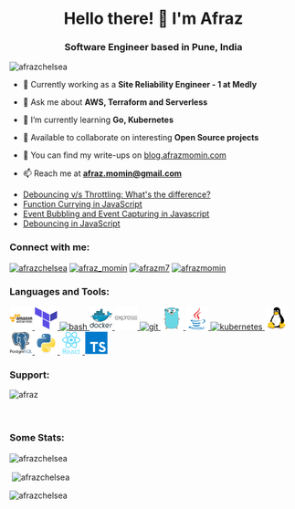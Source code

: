 <h1 align="center">Hello there! 👋 I'm Afraz</h1>
<h3 align="center">Software Engineer based in Pune, India</h3>

<p align="left"> <img src="https://komarev.com/ghpvc/?username=afrazchelsea&label=Profile%20views&color=0e75b6&style=flat" alt="afrazchelsea" /> </p>

- 🔭 Currently working as a **Site Reliability Engineer - 1 at Medly**

- 💬 Ask me about **AWS, Terraform and Serverless**

- 🌱 I’m currently learning **Go, Kubernetes**

- 🤝 Available to collaborate on interesting **Open Source projects**

- 📝 You can find my write-ups on [blog.afrazmomin.com](blog.afrazmomin.com)

- 📫 Reach me at **afraz.momin@gmail.com**

<!-- ### Blogs posts -->
<!-- BLOG-POST-LIST:START -->
- [Debouncing v/s Throttling: What&#39;s the difference?](https://dev.to/afrazchelsea/debouncing-v-s-throttling-what-s-the-difference-4k95)
- [Function Currying in JavaScript](https://dev.to/afrazchelsea/function-currying-in-javascript-3h3g)
- [Event Bubbling and Event Capturing in Javascript](https://dev.to/afrazchelsea/event-bubbling-and-event-capturing-in-javascript-3og8)
- [Debouncing in JavaScript](https://dev.to/afrazchelsea/debouncing-in-javascript-36n8)
<!-- BLOG-POST-LIST:END -->

<h3 align="left">Connect with me:</h3>
<p align="left">
<a href="https://dev.to/afrazchelsea" target="blank"><img align="center" src="https://raw.githubusercontent.com/rahuldkjain/github-profile-readme-generator/master/src/images/icons/Social/devto.svg" alt="afrazchelsea" height="30" width="40" /></a>
<a href="https://twitter.com/afraz_momin" target="blank"><img align="center" src="https://raw.githubusercontent.com/rahuldkjain/github-profile-readme-generator/master/src/images/icons/Social/twitter.svg" alt="afraz_momin" height="30" width="40" /></a>
<a href="https://linkedin.com/in/afrazm7" target="blank"><img align="center" src="https://raw.githubusercontent.com/rahuldkjain/github-profile-readme-generator/master/src/images/icons/Social/linked-in-alt.svg" alt="afrazm7" height="30" width="40" /></a>
<a href="https://hashnode.com/afrazmomin" target="blank"><img align="center" src="https://raw.githubusercontent.com/rahuldkjain/github-profile-readme-generator/master/src/images/icons/Social/hashnode.svg" alt="afrazmomin" height="30" width="40" /></a>
</p>

<h3 align="left">Languages and Tools:</h3>
<p align="left"> 
<a href="https://aws.amazon.com" target="_blank" rel="noreferrer"> <img src="https://raw.githubusercontent.com/devicons/devicon/master/icons/amazonwebservices/amazonwebservices-original-wordmark.svg" alt="aws" width="40" height="40"/> </a>
<a href="https://terraform.io" target="_blank" rel="noreferrer"> <img src="./assets/terraform-icon.svg" alt="terraform" width="40" height="40"/> </a>
 <a href="https://www.gnu.org/software/bash/" target="_blank" rel="noreferrer"> <img src="https://www.vectorlogo.zone/logos/gnu_bash/gnu_bash-icon.svg" alt="bash" width="40" height="40"/> </a> <a href="https://www.docker.com/" target="_blank" rel="noreferrer"> <img src="https://raw.githubusercontent.com/devicons/devicon/master/icons/docker/docker-original-wordmark.svg" alt="docker" width="40" height="40"/> </a> 
 <a href="https://expressjs.com" target="_blank" rel="noreferrer"> <img src="https://raw.githubusercontent.com/devicons/devicon/master/icons/express/express-original-wordmark.svg" alt="express" width="40" height="40"/> </a> 
 <a href="https://git-scm.com/" target="_blank" rel="noreferrer"> <img src="https://www.vectorlogo.zone/logos/git-scm/git-scm-icon.svg" alt="git" width="40" height="40"/> </a> <a href="https://golang.org" target="_blank" rel="noreferrer"> <img src="https://raw.githubusercontent.com/devicons/devicon/master/icons/go/go-original.svg" alt="go" width="40" height="40"/> </a>
 <a href="https://www.java.com" target="_blank" rel="noreferrer"> <img src="https://raw.githubusercontent.com/devicons/devicon/master/icons/java/java-original.svg" alt="java" width="40" height="40"/> </a>
 <a href="https://kubernetes.io" target="_blank" rel="noreferrer"> <img src="https://www.vectorlogo.zone/logos/kubernetes/kubernetes-icon.svg" alt="kubernetes" width="40" height="40"/> </a> <a href="https://www.linux.org/" target="_blank" rel="noreferrer"> <img src="https://raw.githubusercontent.com/devicons/devicon/master/icons/linux/linux-original.svg" alt="linux" width="40" height="40"/> </a>
 <a href="https://www.postgresql.org" target="_blank" rel="noreferrer"> <img src="https://raw.githubusercontent.com/devicons/devicon/master/icons/postgresql/postgresql-original-wordmark.svg" alt="postgresql" width="40" height="40"/> </a> 
 <a href="https://www.python.org" target="_blank" rel="noreferrer"> <img src="https://raw.githubusercontent.com/devicons/devicon/master/icons/python/python-original.svg" alt="python" width="40" height="40"/> </a> <a href="https://reactjs.org/" target="_blank" rel="noreferrer"> <img src="https://raw.githubusercontent.com/devicons/devicon/master/icons/react/react-original-wordmark.svg" alt="react" width="40" height="40"/> </a>
 <a href="https://www.typescriptlang.org/" target="_blank" rel="noreferrer"> <img src="https://raw.githubusercontent.com/devicons/devicon/master/icons/typescript/typescript-original.svg" alt="typescript" width="40" height="40"/> </a>
</p>

<h3 align="left">Support:</h3>
<p><a href="https://www.buymeacoffee.com/afraz"> <img align="left" src="https://cdn.buymeacoffee.com/buttons/v2/default-yellow.png" height="50" width="210" alt="afraz" /></a></p><br><br>
<br>
<h3 align="left">Some Stats:</h3>
<p><img align="center" src="https://github-readme-stats.vercel.app/api/top-langs?username=afrazchelsea&show_icons=true&locale=en&layout=compact" alt="afrazchelsea" /></p>

<p>&nbsp;<img align="center" src="https://github-readme-stats.vercel.app/api?username=afrazchelsea&show_icons=true&locale=en" alt="afrazchelsea" /></p>

<p><img align="center" src="https://github-readme-streak-stats.herokuapp.com/?user=afrazchelsea&" alt="afrazchelsea" /></p>
</p>
